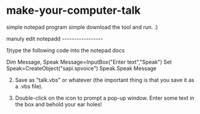 # make-your-computer-talk
simple notepad program
simple download the tool and run. :)

manuly edit notepadd -----------------

1)type the following code into the notepad docs

Dim Message, Speak
Message=InputBox("Enter text","Speak")
Set Speak=CreateObject("sapi.spvoice")
Speak.Speak Message


2)  Save as "talk.vbs" or whatever (the important thing is that you save it as a .vbs file).

3) Double-click on the icon to prompt a pop-up window. Enter some text in the box and behold your ear holes!

